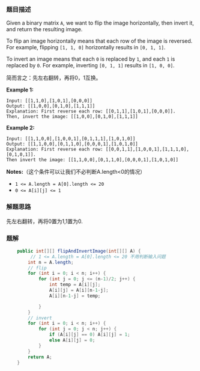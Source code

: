 ### 题目描述

Given a binary matrix `A`, we want to flip the image horizontally, then invert it, and return the resulting image.

To flip an image horizontally means that each row of the image is reversed.  For example, flipping `[1, 1, 0]` horizontally results in `[0, 1, 1]`.

To invert an image means that each `0` is replaced by `1`, and each `1` is replaced by `0`. For example, inverting `[0, 1, 1]` results in `[1, 0, 0]`.

简而言之：先左右翻转，再将0，1互换。

**Example 1:**

```
Input: [[1,1,0],[1,0,1],[0,0,0]]
Output: [[1,0,0],[0,1,0],[1,1,1]]
Explanation: First reverse each row: [[0,1,1],[1,0,1],[0,0,0]].
Then, invert the image: [[1,0,0],[0,1,0],[1,1,1]]
```

**Example 2:**

```
Input: [[1,1,0,0],[1,0,0,1],[0,1,1,1],[1,0,1,0]]
Output: [[1,1,0,0],[0,1,1,0],[0,0,0,1],[1,0,1,0]]
Explanation: First reverse each row: [[0,0,1,1],[1,0,0,1],[1,1,1,0],[0,1,0,1]].
Then invert the image: [[1,1,0,0],[0,1,1,0],[0,0,0,1],[1,0,1,0]]
```

**Notes:**（这个条件可以让我们不必判断A.length<0的情况）

- `1 <= A.length = A[0].length <= 20`
- `0 <= A[i][j] <= 1`

### 解题思路

先左右翻转，再将0置为1,1置为0.

### 题解

```java
    public int[][] flipAndInvertImage(int[][] A) {
         // 1 <= A.length = A[0].length <= 20 不用判断输入问题
        int n = A.length;
        // flip
        for (int i = 0; i < n; i++) {
            for (int j = 0; j <= (n-1)/2; j++) {
                int temp = A[i][j];
                A[i][j] = A[i][n-1-j];
                A[i][n-1-j] = temp;

            }
        }
        // invert
        for (int i = 0; i < n; i++) {
            for (int j = 0; j < n; j++) {
                if (A[i][j] == 0) A[i][j] = 1;
                else A[i][j] = 0;
            }
        }
        return A;
    }
```

